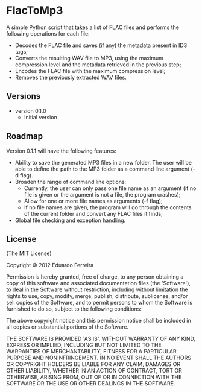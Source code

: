 FlacToMp3
=========

A simple Python script that takes a list of FLAC files and performs the
following operations for each file:
* Decodes the FLAC file and saves (if any) the metadata present in ID3 tags;
* Converts the resulting WAV file to MP3, using the maximum compression level
and the metadata retrieved in the previous step;
* Encodes the FLAC file with the maximum compression level;
* Removes the previously extracted WAV files.

Versions
--------

* version 0.1.0
	* Initial version

Roadmap
-------

Version 0.1.1 will have the following features:
* Ability to save the generated MP3 files in a new folder. The user will be
able to define the path to the MP3 folder as a command line argument (-d flag).
* Broaden the range of command line options:
	* Currently, the user can only pass one file name as an argument (if no file is
given or the argument is not a file, the program crashes);
	* Allow for one or more file names as arguments (-f flag);
	* If no file names are given, the program will go through the contents of the
current folder and convert any FLAC files it finds;
* Global file checking and exception handling.

License
-------

(The MIT License)

Copyright © 2012 Eduardo Ferreira

Permission is hereby granted, free of charge, to any person obtaining a copy
of this software and associated documentation files (the 'Software'), to deal
in the Software without restriction, including without limitation the rights
to use, copy, modify, merge, publish, distribute, sublicense, and/or sell
copies of the Software, and to permit persons to whom the Software is
furnished to do so, subject to the following conditions:

The above copyright notice and this permission notice shall be included in all
copies or substantial portions of the Software.

THE SOFTWARE IS PROVIDED 'AS IS', WITHOUT WARRANTY OF ANY KIND, EXPRESS OR
IMPLIED, INCLUDING BUT NOT LIMITED TO THE WARRANTIES OF MERCHANTABILITY,
FITNESS FOR A PARTICULAR PURPOSE AND NONINFRINGEMENT. IN NO EVENT SHALL THE
AUTHORS OR COPYRIGHT HOLDERS BE LIABLE FOR ANY CLAIM, DAMAGES OR OTHER
LIABILITY, WHETHER IN AN ACTION OF CONTRACT, TORT OR OTHERWISE, ARISING FROM,
OUT OF OR IN CONNECTION WITH THE SOFTWARE OR THE USE OR OTHER DEALINGS IN THE
SOFTWARE.